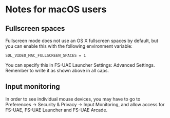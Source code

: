 # Notes for macOS users

## Fullscreen spaces

Fullscreen mode does not use an OS X fullscreen spaces by default, but you
can enable this with the following environment variable:

    SDL_VIDEO_MAC_FULLSCREEN_SPACES = 1

You can specify this in FS-UAE Launcher Settings: Advanced Settings.
Remember to write it as shown above in all caps.

## Input monitoring

In order to see individual mouse devices, you may have to go to 
Preferences -> Security & Privacy -> Input Monitoring, and allow access
for FS-UAE, FS-UAE Launcher and FS-UAE Arcade.
